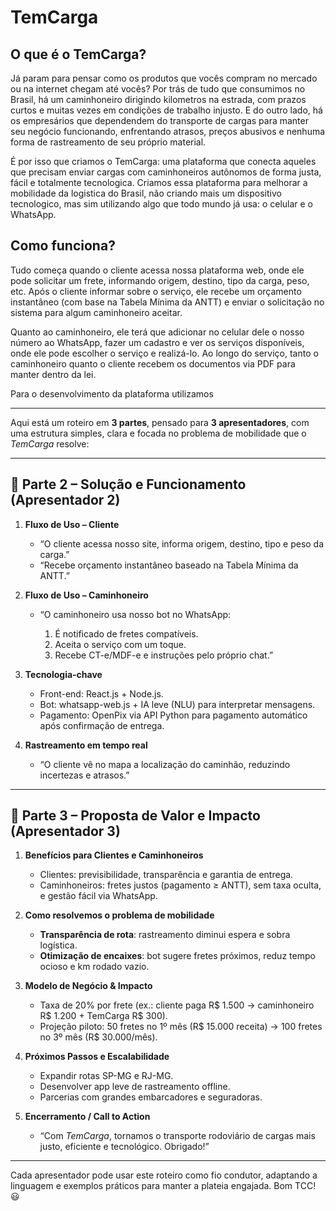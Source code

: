 # TemCarga

## O que é o TemCarga?

Já param para pensar como os produtos que vocês compram no mercado ou na internet chegam até vocês? Por trás de tudo que consumimos no Brasil, há um caminhoneiro dirigindo kilometros na estrada, com prazos curtos e muitas vezes em condições de trabalho injusto. E do outro lado, há os empresários que dependendem do transporte de cargas para manter seu negócio funcionando, enfrentando atrasos, preços abusivos e nenhuma forma de rastreamento de seu próprio material.

É por isso que criamos o TemCarga: uma plataforma que conecta aqueles que precisam enviar cargas com caminhoneiros autônomos de forma justa, fácil e totalmente tecnologica. Criamos essa plataforma para melhorar a mobilidade da logistica do Brasil, não criando mais um dispositivo tecnologico, mas sim utilizando algo que todo mundo já usa: o celular e o WhatsApp.

## Como funciona?

Tudo começa quando o cliente acessa nossa plataforma web, onde ele pode solicitar um frete, informando origem, destino, tipo da carga, peso, etc. Após o cliente informar sobre o serviço, ele recebe um orçamento instantâneo (com base na Tabela Mínima da ANTT) e enviar o solicitação no sistema para algum caminhoneiro aceitar.

Quanto ao caminhoneiro, ele terá que adicionar no celular dele o nosso número ao WhatsApp, fazer um cadastro e ver os serviços disponíveis, onde ele pode escolher o serviço e realizá-lo. Ao longo do serviço, tanto o caminhoneiro quanto o cliente recebem os documentos via PDF para manter dentro da lei.

Para o desenvolvimento da plataforma utilizamos 



---


Aqui está um roteiro em **3 partes**, pensado para **3 apresentadores**, com uma estrutura simples, clara e focada no problema de mobilidade que o *TemCarga* resolve:

---



## 📌 Parte 2 – Solução e Funcionamento (Apresentador 2)

1. **Fluxo de Uso – Cliente**

   * “O cliente acessa nosso site, informa origem, destino, tipo e peso da carga.”
   * “Recebe orçamento instantâneo baseado na Tabela Mínima da ANTT.”

2. **Fluxo de Uso – Caminhoneiro**

   * “O caminhoneiro usa nosso bot no WhatsApp:

     1. É notificado de fretes compatíveis.
     2. Aceita o serviço com um toque.
     3. Recebe CT-e/MDF-e e instruções pelo próprio chat.”

3. **Tecnologia-chave**

   * Front-end: React.js + Node.js.
   * Bot: whatsapp-web.js + IA leve (NLU) para interpretar mensagens.
   * Pagamento: OpenPix via API Python para pagamento automático após confirmação de entrega.

4. **Rastreamento em tempo real**

   * “O cliente vê no mapa a localização do caminhão, reduzindo incertezas e atrasos.”

---

## 📌 Parte 3 – Proposta de Valor e Impacto (Apresentador 3)

1. **Benefícios para Clientes e Caminhoneiros**

   * Clientes: previsibilidade, transparência e garantia de entrega.
   * Caminhoneiros: fretes justos (pagamento ≥ ANTT), sem taxa oculta, e gestão fácil via WhatsApp.

2. **Como resolvemos o problema de mobilidade**

   * **Transparência de rota**: rastreamento diminui espera e sobra logística.
   * **Otimização de encaixes**: bot sugere fretes próximos, reduz tempo ocioso e km rodado vazio.

3. **Modelo de Negócio & Impacto**

   * Taxa de 20% por frete (ex.: cliente paga R\$ 1.500 → caminhoneiro R\$ 1.200 + TemCarga R\$ 300).
   * Projeção piloto: 50 fretes no 1º mês (R\$ 15.000 receita) → 100 fretes no 3º mês (R\$ 30.000/mês).

4. **Próximos Passos e Escalabilidade**

   * Expandir rotas SP-MG e RJ-MG.
   * Desenvolver app leve de rastreamento offline.
   * Parcerias com grandes embarcadores e seguradoras.

5. **Encerramento / Call to Action**

   * “Com *TemCarga*, tornamos o transporte rodoviário de cargas mais justo, eficiente e tecnológico. Obrigado!”

---

Cada apresentador pode usar este roteiro como fio condutor, adaptando a linguagem e exemplos práticos para manter a plateia engajada. Bom TCC! 😃
